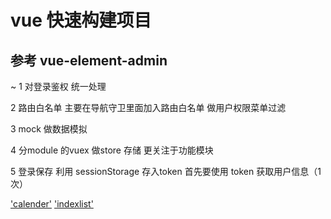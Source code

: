 # vue 快速构建项目

## 参考 vue-element-admin

~ 1 对登录鉴权 统一处理

  2 路由白名单  主要在导航守卫里面加入路由白名单 做用户权限菜单过滤
  
  3 mock 做数据模拟 
  
  4 分module 的vuex 做store 存储 更关注于功能模块
  
  5 登录保存 利用 sessionStorage 存入token 首先要使用 token 获取用户信息（1次）

  ['calender'](https://github.com/ChenFaYun/calenderByVue/tree/master/static/calender.png)
  ['indexlist'](https://github.com/ChenFaYun/calenderByVue/tree/master/static/indexlist.png)